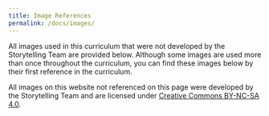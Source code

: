 ```yaml
---
title: Image References
permalink: /docs/images/
---
```

All images used in this curriculum that were not developed by the Storytelling
Team are provided below. Although some images are used more than once throughout
the curriculum, you can find these images below by their first reference in the curriculum.

All images on this website not referenced on this page were developed by the
Storytelling Team and are licensed under [Creative Commons BY-NC-SA 4.0](https://creativecommons.org/licenses/by-nc-sa/4.0/).

